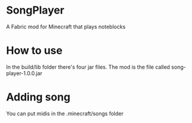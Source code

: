 # SongPlayer
A Fabric mod for Minecraft that plays noteblocks

# How to use
In the build/lib folder there's four jar files. The mod is the file called song-player-1.0.0.jar

# Adding song
You can put midis in the .minecraft/songs folder
